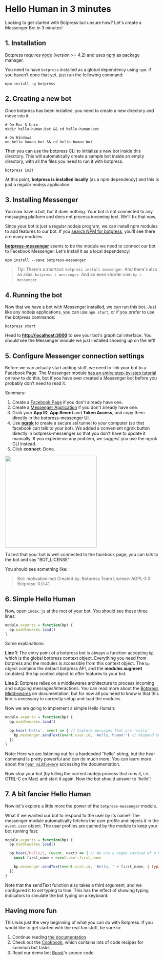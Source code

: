 # Hello Human in 3 minutes

Looking to get started with Botpress but unsure how? Let's create a Messenger Bot in 3 minutes!

## 1. Installation

Botpress requires [node](https://nodejs.org) (version >= 4.2) and uses [npm](https://www.npmjs.com) as package manager.

You need to have `botpress` installed as a global dependency using `npm`. If you haven't done that yet, just run the following command:

```
npm install -g botpress
```

## 2. Creating a new bot

Once botpress has been installed, you need to create a new directory and move into it.

```
# On Mac & Unix
mkdir hello-human-bot && cd hello-human-bot

# On Windows
md hello-human-bot && cd hello-human-bot
```

Then you can use the botpress CLI to initialize a new bot inside this directory. This will automatically create a sample bot inside an empty directory, with all the files you need to run it with botpress.

```
botpress init
```

At this point, **botpress is installed locally** (as a npm dependency) and this is just a regular nodejs application.

## 3. Installing Messenger

You now have a bot, but it does nothing. Your bot is not connected to any messaging platform and does not process incoming text. We'll fix that now.

Since your bot is just a regular nodejs program, we can install npm modules to add features to our bot. If you [search NPM for botpress](https://www.npmjs.com/search?q=botpress), you'll see there are many modules.

[**botpress-messenger**](https://github.com/botpress/botpress-messenger) seems to be the module we need to connect our bot to Facebook Messenger. Let's install it as a local dependency:

```
npm install --save botpress-messenger
```

> Tip: There's a shortcut: `botpress install messenger`. And there's also an alias: `botpress i messenger`. And an even shorter one: `bp i messenger`.

## 4. Running the bot

Now that we have a bot with Messenger installed, we can run this bot. Just like any nodejs applications, you can use `npm start`, or if you prefer to use the botpress commands:

```
botpress start
```

Head to [**http://localhost:3000**](http://localhost:3000) to see your bot's graphical interface. You should see the Messenger module we just installed showing up on the left!

## 5. Configure Messenger connection settings

Before we can actually start adding stuff, we need to link your bot to a Facebook Page. The Messenger module [has an entire step-by-step tutorial](https://github.com/botpress/botpress-messenger#get-started) on how to do this, but if you have ever created a Messenger bot before you probably don't need to read it.

Summary:

1. Create a [Facebook Page](https://www.facebook.com/pages/create) if you don't already have one.
2. Create a [Messenger Application](https://developers.facebook.com/) if you don't already have one. 
3. Grab your **App ID**, **App Secret** and **Token Access**, and copy them directly in the botpress-messenger UI.
4. Use [**ngrok**](https://ngrok.com/) to create a secure ssl tunnel to your computer (so that facebook can talk to your bot). We added a convenient ngrok button directly in botpress-messenger so that you don't have to update it manually. If you experience any problem, we suggest you use the ngrok CLI instead.
5. Click **connect**. Done.

<img src='https://raw.githubusercontent.com/botpress/botpress/master/assets/screenshot-connexion-settings.png' height=300px />

To test that your bot is well connected to the facebook page, you can talk to the bot and say "BOT_LICENSE".

You should see something like:

> Bot: motivation-bot
> Created by: Botpress Team
> License: AGPL-3.0
> Botpress: 0.0.41

## 6. Simple Hello Human

Now, open `index.js` at the root of your bot. You should see these three lines:

```js
module.exports = function(bp) {
  bp.middlewares.load()
}
```

Some explanations:

**Line 1**: The entry point of a botpress bot is always a function accepting `bp`, which is the global botpress context object. Everything you need from botpress and the modules is accessible from this context object. The `bp` object contains the default botpress API, and the **modules augment** (mutates) the bp context object to offer features to your bot.

**Line 2**: Botpress relies on a middlewares architecture to process incoming and outgoing messages/interactions. You can read more about the [Botpress Middlewares](../creating-your-bot/understanding-the-middlewares.html) on documentation, but for now all you need to know is that this line is necessary to correctly setup and load the modules.

Now we are going to implement a simple Hello Human:

```js
module.exports = function(bp) {
  bp.middlewares.load()

  bp.hear('hello', event => { // Capture messages that are 'hello'
    bp.messenger.sendText(event.user.id, 'Hello, human!') // Respond to the user with 'Hello, human!'
  })
}
```

Note: Here we are listening out for a hardcoded "hello" string, but the hear command is pretty powerful and can do much more. You can learn more about the [`hear middleware`](../creating-your-bot//how-to-use-the-hear-middleware.md) accessing the documentation.

Now stop your bot (by killing the current nodejs process that runs it, i.e. CTRL-C on Mac) and start it again. Now the bot should answer to 'hello'!

## 7. A bit fancier Hello Human

Now let's explore a little more the power of the `botpress-messenger` module.

What if we wanted our bot to respond to the user by its name? The messenger module automatically fetches the user profile and injects it in the `event.user` object. The user profiles are cached by the module to keep your bot running fast:

```js
module.exports = function(bp) {
  bp.middlewares.load()

  bp.hear(/hello/i, (event, next) => { // We use a regex instead of a hardcoded string
    const first_name = event.user.first_name

    bp.messenger.sendText(event.user.id, 'Hello, ' + first_name, { typing: true })
  })
}
```

Note that the sendText function also takes a third argument, and we configured it to set typing to true. This has the effect of showing typing indicators to simulate the bot typing on a keyboard.

## Having more fun

This was just the very beginning of what you can do with Botpress. If you would like to get started with the real fun stuff, be sure to:

1. Continue reading [the documentation](how-botpress-works.md)
2. Check out the [Cookbook](https://github.com/botpress/cookbook), which contains lots of code recipes for common bot tasks
3. Read our demo bot [Boost](https://github.com/botpress/Boost)'s source code